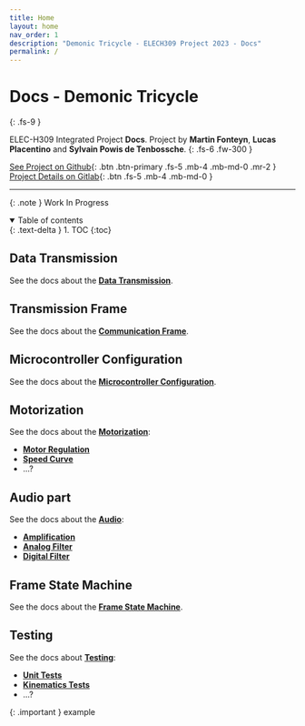 ```yaml
---
title: Home
layout: home
nav_order: 1
description: "Demonic Tricycle - ELECH309 Project 2023 - Docs"
permalink: /
---
```


# Docs - Demonic Tricycle
{: .fs-9 }

ELEC-H309 Integrated Project **Docs**. Project by **Martin Fonteyn**, **Lucas Placentino** and **Sylvain Powis de Tenbossche**.
{: .fs-6 .fw-300 }

[See Project on Github](https://github.com/DemonicTricycle/DemonicTricycle-ELECH309){: .btn .btn-primary .fs-5 .mb-4 .mb-md-0 .mr-2 }
[Project Details on Gitlab](https://gitlab.com/mosee/elech309-2023){: .btn .fs-5 .mb-4 .mb-md-0 }

---

{: .note }
Work In Progress

<details open markdown="block">
  <summary>
    Table of contents
  </summary>
  {: .text-delta }
1. TOC
{:toc}
</details>


## Data Transmission
See the docs about the **[Data Transmission](/dataTransmission)**.

## Transmission Frame
See the docs about the **[Communication Frame](/communicationFrame)**.

## Microcontroller Configuration
See the docs about the **[Microcontroller Configuration](/microcontrollerConfiguration)**.

## Motorization
See the docs about the **[Motorization](/motorization)**:
- **[Motor Regulation](/motorRegulation)**
- **[Speed Curve](/speedCurve)**
- ...?

## Audio part
See the docs about the **[Audio](/audio)**:
- **[Amplification](/amplification)**
- **[Analog Filter](/analogFilter)**
- **[Digital Filter](/digitalFilter)**

## Frame State Machine
See the docs about the **[Frame State Machine](/frameFSM)**.

## Testing
See the docs about **[Testing](/testing)**:
- **[Unit Tests](/unitTests)**
- **[Kinematics Tests](/kinematicsTests)**
- ...?



{: .important }
example